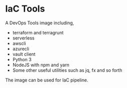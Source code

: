 IaC Tools
====================

A DevOps Tools image including,

* terraform and terragrunt
* serverless
* awscli
* azurecli
* vault client
* Python 3
* NodeJS with npm and yarn
* Some other useful utilities such as jq, fx and so forth

The image can be used for IaC pipeline.
